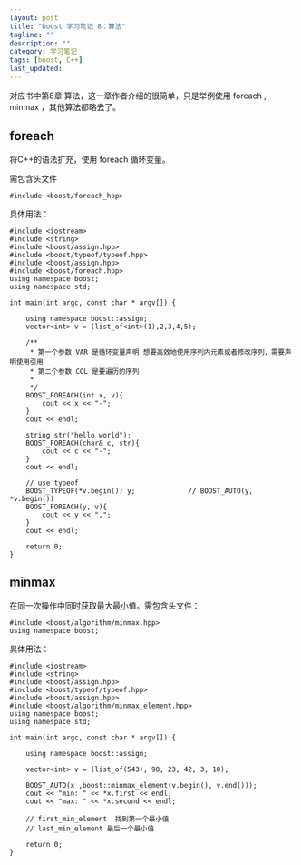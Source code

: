 ```yaml
---
layout: post
title: "boost 学习笔记 8：算法"
tagline: ""
description: ""
category: 学习笔记
tags: [boost, C++]
last_updated: 
---
```


对应书中第8章 算法，这一章作者介绍的很简单，只是举例使用 foreach , minmax ，其他算法都略去了。


## foreach
将C++的语法扩充，使用 foreach 循环变量。

需包含头文件

    #include <boost/foreach_hpp>

具体用法：

    #include <iostream>
    #include <string>
    #include <boost/assign.hpp>
    #include <boost/typeof/typeof.hpp>
    #include <boost/assign.hpp>
    #include <boost/foreach.hpp>
    using namespace boost;
    using namespace std;

    int main(int argc, const char * argv[]) {

        using namespace boost::assign;
        vector<int> v = (list_of<int>(1),2,3,4,5);

        /**
         * 第一个参数 VAR 是循环变量声明 想要高效地使用序列内元素或者修改序列，需要声明使用引用
         * 第二个参数 COL 是要遍历的序列
         *
         */
        BOOST_FOREACH(int x, v){
            cout << x << "-";
        }
        cout << endl;

        string str("hello world");
        BOOST_FOREACH(char& c, str){
            cout << c << "-";
        }
        cout << endl;

        // use typeof
        BOOST_TYPEOF(*v.begin()) y;             // BOOST_AUTO(y, *v.begin())
        BOOST_FOREACH(y, v){
            cout << y << ",";
        }
        cout << endl;

        return 0;
    }

## minmax

在同一次操作中同时获取最大最小值。需包含头文件：

    #include <boost/algorithm/minmax.hpp>
    using namespace boost;

具体用法：

    #include <iostream>
    #include <string>
    #include <boost/assign.hpp>
    #include <boost/typeof/typeof.hpp>
    #include <boost/assign.hpp>
    #include <boost/algorithm/minmax_element.hpp>
    using namespace boost;
    using namespace std;

    int main(int argc, const char * argv[]) {

        using namespace boost::assign;

        vector<int> v = (list_of(543), 90, 23, 42, 3, 10);

        BOOST_AUTO(x ,boost::minmax_element(v.begin(), v.end()));
        cout << "min: " << *x.first << endl;
        cout << "max: " << *x.second << endl;

        // first_min_element  找到第一个最小值
        // last_min_element 最后一个最小值

        return 0;
    }
